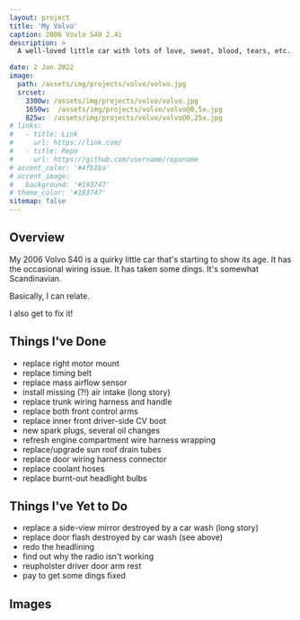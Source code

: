 ```yaml
---
layout: project
title: 'My Volvo'
caption: 2006 Vovlo S40 2.4i
description: >
  A well-loved little car with lots of love, sweat, blood, tears, etc. Still going strong-ish.

date: 2 Jan 2022
image: 
  path: /assets/img/projects/volvo/volvo.jpg
  srcset: 
    3300w: /assets/img/projects/volvo/volvo.jpg
    1650w:  /assets/img/projects/volvo/volvo@0,5x.jpg
    825w:  /assets/img/projects/volvo/volvo@0,25x.jpg
# links:
#   - title: Link
#     url: https://link.com/
#   - title: Repo
#     url: https://github.com/username/reponame
# accent_color: '#4fb1ba'
# accent_image:
#   background: '#193747'
# theme_color: '#193747'
sitemap: false
---
```

<!--spacer to prevent body header replacing title-->
## Overview

My 2006 Volvo S40 is a quirky little car that's starting to show its age. It has the occasional wiring issue. It has taken some dings. It's somewhat Scandinavian.

Basically, I can relate.

I also get to fix it!

## Things I've Done

* replace right motor mount
* replace timing belt
* replace mass airflow sensor
* install missing (?!) air intake (long story)
* replace trunk wiring harness and handle
* replace both front control arms
* replace inner front driver-side CV boot
* new spark plugs, several oil changes
* refresh engine compartment wire harness wrapping
* replace/upgrade sun roof drain tubes
* replace door wiring harness connector
* replace coolant hoses
* replace burnt-out headlight bulbs

## Things I've Yet to Do

* replace a side-view mirror destroyed by a car wash (long story)
* replace door flash destroyed by car wash (see above)
* redo the headlining
* find out why the radio isn't working
* reupholster driver door arm rest
* pay to get some dings fixed

## Images